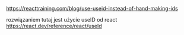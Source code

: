 https://reacttraining.com/blog/use-useid-instead-of-hand-making-ids

rozwiązaniem tutaj jest użycie useID od react https://react.dev/reference/react/useId